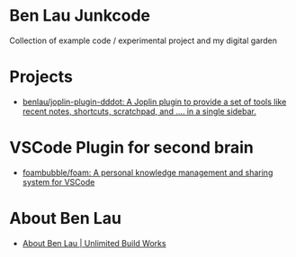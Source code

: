 Ben Lau Junkcode
================

Collection of example code / experimental project and my digital garden


# Projects

- [benlau/joplin-plugin-dddot: A Joplin plugin to provide a set of tools like recent notes, shortcuts, scratchpad, and .... in a single sidebar.](https://benlau.github.io/projects/joplin-dddot/)


# VSCode Plugin for second brain
- [foambubble/foam: A personal knowledge management and sharing system for VSCode](https://github.com/foambubble/foam)

# About Ben Lau

- [About Ben Lau | Unlimited Build Works](https://benlau.github.io/about/)